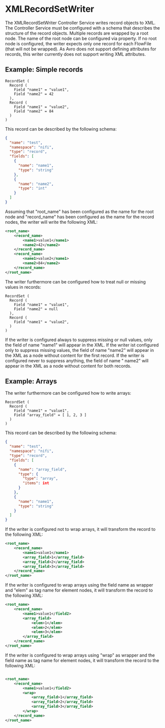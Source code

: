 <!--
  Licensed to the Apache Software Foundation (ASF) under one or more
  contributor license agreements.  See the NOTICE file distributed with
  this work for additional information regarding copyright ownership.
  The ASF licenses this file to You under the Apache License, Version 2.0
  (the "License"); you may not use this file except in compliance with
  the License.  You may obtain a copy of the License at
      http://www.apache.org/licenses/LICENSE-2.0
  Unless required by applicable law or agreed to in writing, software
  distributed under the License is distributed on an "AS IS" BASIS,
  WITHOUT WARRANTIES OR CONDITIONS OF ANY KIND, either express or implied.
  See the License for the specific language governing permissions and
  limitations under the License.
-->

# XMLRecordSetWriter

The XMLRecordSetWriter Controller Service writes record objects to XML. The Controller Service must be configured with a
schema that describes the structure of the record objects. Multiple records are wrapped by a root node. The name of the
root node can be configured via property. If no root node is configured, the writer expects only one record for each
FlowFile (that will not be wrapped). As Avro does not support defining attributes for records, this writer currently
does not support writing XML attributes.

## Example: Simple records

```
RecordSet (
  Record (
    Field "name1" = "value1",
    Field "name2" = 42
  ),
  Record (
    Field "name1" = "value2",
    Field "name2" = 84
  )
)
```

This record can be described by the following schema:

```json
{
  "name": "test",
  "namespace": "nifi",
  "type": "record",
  "fields": [
    {
      "name": "name1",
      "type": "string"
    },
    {
      "name": "name2",
      "type": "int"
    }
  ]
}
```

Assuming that "root\_name" has been configured as the name for the root node and "record\_name" has been configured as
the name for the record nodes, the writer will write the following XML:

```xml
<root_name>
    <record_name>
        <name1>value1</name1>
        <name2>42</name2>
    </record_name>
    <record_name>
        <name1>value2</name1>
        <name2>84</name2>
    </record_name>
</root_name>
```

The writer furthermore can be configured how to treat null or missing values in records:

```
RecordSet (
  Record (
    Field "name1" = "value1",
    Field "name2" = null
  ),
  Record (
    Field "name1" = "value2",
  )
)
```

If the writer is configured always to suppress missing or null values, only the field of name "name1" will appear in the
XML. If the writer ist configured only to suppress missing values, the field of name "name2" will appear in the XML as a
node without content for the first record. If the writer is configured never to suppress anything, the field of name "
name2" will appear in the XML as a node without content for both records.

## Example: Arrays

The writer furthermore can be configured how to write arrays:

```
RecordSet (
  Record (
    Field "name1" = "value1",
    Field "array_field" = [ 1, 2, 3 ]
  )
)
```

This record can be described by the following schema:

```json
{
  "name": "test",
  "namespace": "nifi",
  "type": "record",
  "fields": [
    {
      "name": "array_field",
      "type": {
        "type": "array",
        "items": int
      }
    },
    {
      "name": "name1",
      "type": "string"
    }
  ]
}
```

If the writer is configured not to wrap arrays, it will transform the record to the following XML:

```xml
<root_name>
    <record_name>
        <name1>value1</name1>
        <array_field>1</array_field>
        <array_field>2</array_field>
        <array_field>3</array_field>
    </record_name>
</root_name>
```

If the writer is configured to wrap arrays using the field name as wrapper and "elem" as tag name for element nodes, it
will transform the record to the following XML:

```xml
<root_name>
    <record_name>
        <name1>value1</field2>
        <array_field>
            <elem>1</elem>
            <elem>2</elem>
            <elem>3</elem>
        </array_field>
    </record_name>
</root_name>
```

If the writer is configured to wrap arrays using "wrap" as wrapper and the field name as tag name for element nodes, it
will transform the record to the following XML:

```xml

<root_name>
    <record_name>
        <name1>value1</field2>
        <wrap>
            <array_field>1</array_field>
            <array_field>2</array_field>
            <array_field>3</array_field>
        </wrap>
    </record_name>
</root_name>
```